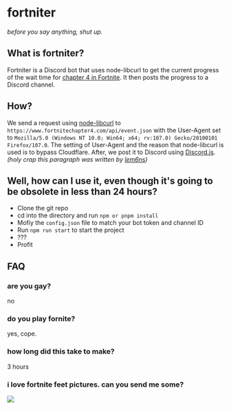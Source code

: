 # fortniter

_before you say anything, shut up._

## What is fortniter?

Fortniter is a Discord bot that uses node-libcurl to get the current progress of the wait time for [chapter 4 in Fortnite](https://www.fortnitechapter4.com/). It then posts the progress to a Discord channel.

## How?

We send a request using [node-libcurl](https://npmjs.org/package/node-libcurl) to `https://www.fortnitechapter4.com/api/event.json` with the User-Agent set to `Mozilla/5.0 (Windows NT 10.0; Win64; x64; rv:107.0) Gecko/20100101 Firefox/107.0`. The setting of User-Agent and the reason that node-libcurl is used is to bypass Cloudflare. After, we post it to Discord using [Discord.js](https://discord.js.org). _(holy crap this paragraph was written by [lem6ns](https://github.com/lem6ns))_

## Well, how can I use it, even though it's going to be obsolete in less than 24 hours?

- Clone the git repo
- cd into the directory and run `npm or pnpm install`
- Mofiy the `config.json` file to match your bot token and channel ID
- Run `npm run start` to start the project
- ???
- Profit

## FAQ

### are you gay?

no

### do you play fornite?

yes, cope.

### how long did this take to make?

3 hours

### i love fortnite feet pictures. can you send me some?

![](https://i.pinimg.com/564x/3f/46/db/3f46dbac580bd27a91c68b4e2e79f97f.jpg)
